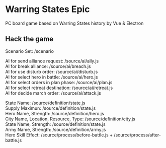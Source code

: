 # Warring States Epic
PC board game based on Warring States history by Vue & Electron

Hack the game
--
Scenario Set: /scenario   

AI for send alliance request: /source/ai/ally.js  
AI for break alliance: /source/ai/breach.js  
AI for use disturb order: /source/ai/disturb.js  
AI for select hero in battle: /source/ai/hero.js  
AI for select orders in plan phase: /source/ai/plan.js  
AI for select retreat destination: /source/ai/retreat.js  
AI for decide march order: /source/ai/attack.js

State Name: /source/definition/state.js  
Supply Maximun: /source/definition/state.js  
Hero Name, Strength: /source/definition/hero.js  
City Name, Location, Resource, Type: /source/definition/city.js  
State Name, Strength: /source/definition/state.js  
Army Name, Strength: /source/definition/army.js  
Hero Skill Effect: /source/process/before-battle.js + /source/process/after-battle.js  